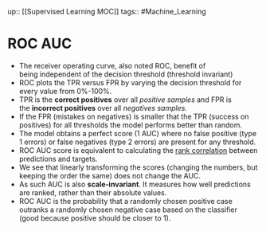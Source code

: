 up:: [[Supervised Learning MOC]]
tags:: #Machine_Learning
# ROC AUC
- The receiver operating curve, also noted ROC, benefit of being independent of the decision threshold (threshold invariant)
- ROC plots the TPR versus FPR by varying the decision threshold for every value from 0%-100%.
- TPR is the **correct positives** over all _positive samples_ and FPR is the **incorrect positives** over all _negatives samples_.
- If the FPR (mistakes on negatives) is smaller that the TPR (success on positives) for all thresholds the model performs better than random.
- The model obtains a perfect score (1 AUC) where no false positive (type 1 errors) or false negatives (type 2 errors) are present for any threshold.
- ROC AUC score is equivalent to calculating the [rank correlation](https://johaupt.github.io/blog/Area_under_ROC_curve.html) between predictions and targets.
- We see that linearly transforming the scores (changing the numbers, but keeping the order the same) does not change the AUC.
- As such AUC is also **scale-invariant**. It measures how well predictions are ranked, rather than their absolute values.
- ROC AUC is the probability that a randomly chosen positive case outranks a randomly chosen negative case based on the classifier (good because positive should be closer to 1).